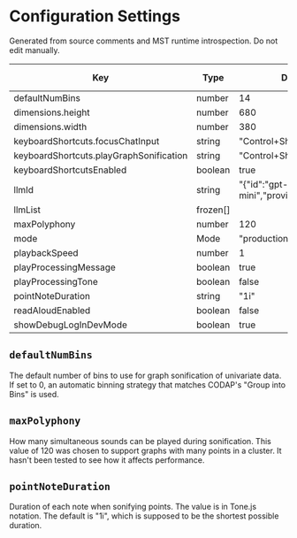 # Configuration Settings
Generated from source comments and MST runtime introspection. Do not edit manually.

| Key                                     | Type     | Default              | Allowed / Enum |
| --------------------------------------- | -------- | -------------------- | -------------- |
| defaultNumBins                          | number   | 14                   |                |
| dimensions.height                       | number   | 680                  |                |
| dimensions.width                        | number   | 380                  |                |
| keyboardShortcuts.focusChatInput        | string   | "Control+Shift+/"    |                |
| keyboardShortcuts.playGraphSonification | string   | "Control+Shift+."    |                |
| keyboardShortcutsEnabled                | boolean  | true                 |                |
| llmId                                   | string   | "{\"id\":\"gpt-4o-mini\",\"provider\":\"OpenAI\"}" |                |
| llmList                                 | frozen[] |                      |                |
| maxPolyphony                            | number   | 120                  |                |
| mode                                    | Mode     | "production"         |                |
| playbackSpeed                           | number   | 1                    |                |
| playProcessingMessage                   | boolean  | true                 |                |
| playProcessingTone                      | boolean  | false                |                |
| pointNoteDuration                       | string   | "1i"                 |                |
| readAloudEnabled                        | boolean  | false                |                |
| showDebugLogInDevMode                   | boolean  | true                 |                |

## `defaultNumBins`

The default number of bins to use for graph sonification of univariate data.
If set to 0, an automatic binning strategy that matches CODAP's
"Group into Bins" is used.

## `maxPolyphony`

How many simultaneous sounds can be played during sonification. This value of 120
was chosen to support graphs with many points in a cluster. It hasn't been tested to see
how it affects performance.

## `pointNoteDuration`

Duration of each note when sonifying points. The value is in Tone.js notation. The default is
"1i", which is supposed to be the shortest possible duration.